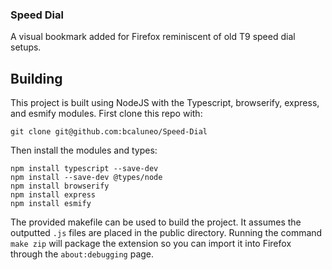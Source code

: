 ### Speed Dial

A visual bookmark added for Firefox reminiscent of old T9 speed dial setups.

## Building

This project is built using NodeJS with the Typescript, browserify, express, and esmify modules. First clone this repo with:

`git clone git@github.com:bcaluneo/Speed-Dial`

Then install the modules and types:
```
npm install typescript --save-dev
npm install --save-dev @types/node
npm install browserify
npm install express
npm install esmify
```

The provided makefile can be used to build the project. It assumes the outputted `.js` files are placed in the public directory. Running the command `make zip` will package the extension so you can import it into Firefox through the `about:debugging` page.

